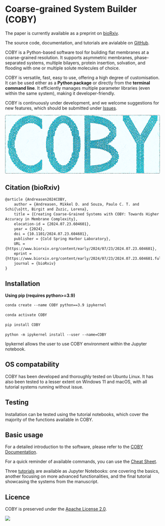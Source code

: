# Coarse-grained System Builder (COBY)

The paper is currently available as a preprint on [bioRxiv](https://www.biorxiv.org/content/10.1101/2024.07.23.604601v1).

The source code, documentation, and tutorials are avialable on [GitHub](https://github.com/MikkelDA/COBY).

COBY is a Python-based software tool for building flat membranes at a coarse-grained resolution. It supports asymmetric membranes, phase-separated systems, multiple bilayers, protein insertion, solvation, and flooding with one or multiple solute molecules of choice.

COBY is versatile, fast, easy to use, offering a high degree of customisation. It can be used either as a **Python package** or directly from the **terminal command line**. It efficiently manages multiple parameter libraries (even within the same system), making it developer-friendly. 

COBY is continuously under development, and we welcome suggestions for new features, which should be submitted under [Issues](https://github.com/MikkelDA/COBY/issues). 

![](https://github.com/MikkelDA/COBY/raw/master/figures/COBY_Logo.png)

## Citation (bioRxiv)
```
@article {Andreasen2024COBY,
	author = {Andreasen, Mikkel D. and Souza, Paulo C. T. and Schi{\o}tt, Birgit and Zuzic, Lorena},
	title = {Creating Coarse-Grained Systems with COBY: Towards Higher Accuracy in Membrane Complexity},
	elocation-id = {2024.07.23.604601},
	year = {2024},
	doi = {10.1101/2024.07.23.604601},
	publisher = {Cold Spring Harbor Laboratory},
	URL = {https://www.biorxiv.org/content/early/2024/07/23/2024.07.23.604601},
	eprint = {https://www.biorxiv.org/content/early/2024/07/23/2024.07.23.604601.full.pdf},
	journal = {bioRxiv}
}
```

## Installation 

**Using pip (requires python>=3.9)**

    conda create --name COBY python==3.9 ipykernel

    conda activate COBY

    pip install COBY

    python -m ipykernel install --user --name=COBY

Ipykernel allows the user to use COBY environment within the Jupyter notebook.

## OS compatability

COBY has been developed and thoroughly tested on Ubuntu Linux. It has also been tested to a lesser extent on Windows 11 and macOS, with all tutorial systems running without issue.

## Testing

Installation can be tested using the tutorial notebooks, which cover the majority of the functions available in COBY.

## Basic usage 

For a detailed introduction to the software, please refer to the [COBY Documentation](https://github.com/MikkelDA/COBY/blob/master/COBY_Documentation.pdf).

For a quick reminder of available commands, you can use the [Cheat Sheet](https://github.com/MikkelDA/COBY/blob/master/COBY_CHEAT_SHEET.pdf).

Three [tutorials](https://github.com/MikkelDA/COBY/tree/master/Tutorial) are available as Jupyter Notebooks: one covering the basics, another focusing on more advanced functionalities, and the final tutorial showcasing the systems from the manuscript.

## Licence

COBY is preserved under the [Apache License 2.0](https://github.com/MikkelDA/COBY/blob/main/LICENSE).

![](https://github.com/MikkelDA/COBY/raw/master/figures/membrane_protein.png)
